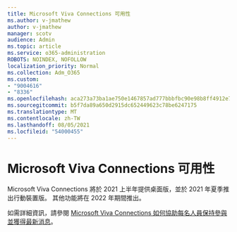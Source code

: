 ```yaml
---
title: Microsoft Viva Connections 可用性
ms.author: v-jmathew
author: v-jmathew
manager: scotv
audience: Admin
ms.topic: article
ms.service: o365-administration
ROBOTS: NOINDEX, NOFOLLOW
localization_priority: Normal
ms.collection: Adm_O365
ms.custom:
- "9004616"
- "8336"
ms.openlocfilehash: aca273a73ba1ae750e1467857ad777bbbfbc90e98b8ff4912e7acef498010221
ms.sourcegitcommit: b5f7da89a650d2915dc652449623c78be6247175
ms.translationtype: MT
ms.contentlocale: zh-TW
ms.lasthandoff: 08/05/2021
ms.locfileid: "54000455"
---
```

# <a name="microsoft-viva-connections-availability"></a>Microsoft Viva Connections 可用性

Microsoft Viva Connections 將於 2021 上半年提供桌面版，並於 2021 年夏季推出行動裝置版。 其他功能將在 2022 年期間推出。

如需詳細資訊，請參閱 [Microsoft Viva Connections 如何協助每名人員保持參與並獲得最新消息](https://techcommunity.microsoft.com/t5/microsoft-viva-blog/microsoft-viva-connections-helps-everyone-to-stay-engaged-and/ba-p/2107009)。

